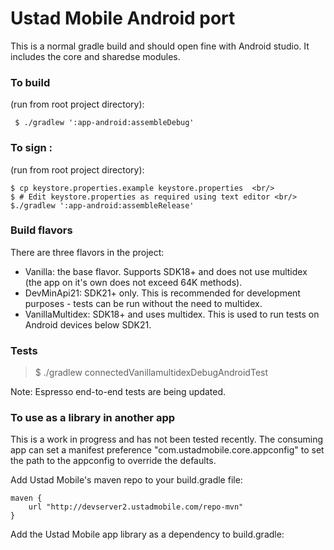 # Ustad Mobile Android port

This is a normal gradle build and should open fine with Android studio. It includes the core and
sharedse modules.

### To build

(run from root project directory):

```
 $ ./gradlew ':app-android:assembleDebug'
```

### To sign :

(run from root project directory):

```
$ cp keystore.properties.example keystore.properties  <br/>
$ # Edit keystore.properties as required using text editor <br/>
$./gradlew ':app-android:assembleRelease'
```


### Build flavors

There are three flavors in the project:

* Vanilla: the base flavor. Supports SDK18+ and does not use multidex (the app on it's own does not
exceed 64K methods).
* DevMinApi21: SDK21+ only. This is recommended for development purposes - tests can be run without
the need to multidex.
* VanillaMultidex: SDK18+ and uses multidex. This is used to run tests on Android devices below SDK21.


### Tests

 >$ ./gradlew connectedVanillamultidexDebugAndroidTest
 
Note: Espresso end-to-end tests are being updated. 

### To use as a library in another app

This is a work in progress and has not been tested recently. The consuming app can set a manifest
preference "com.ustadmobile.core.appconfig" to set the path to the appconfig to override the
defaults.

Add Ustad Mobile's maven repo to your build.gradle file:

```
maven {
    url "http://devserver2.ustadmobile.com/repo-mvn"
}
```

Add the Ustad Mobile app library as a dependency to build.gradle:

